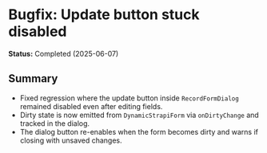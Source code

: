 # Bugfix: Update button stuck disabled

**Status:** Completed (2025-06-07)

## Summary
- Fixed regression where the update button inside `RecordFormDialog` remained disabled even after editing fields.
- Dirty state is now emitted from `DynamicStrapiForm` via `onDirtyChange` and tracked in the dialog.
- The dialog button re-enables when the form becomes dirty and warns if closing with unsaved changes.
